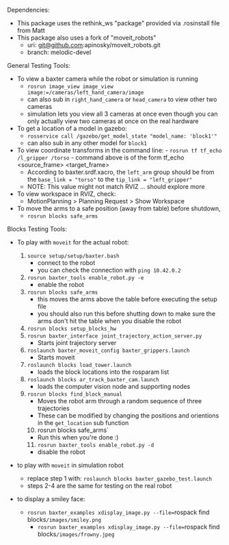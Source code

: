 Dependencies: 
- This package uses the rethink_ws "package" provided via .rosinstall file from Matt
- This package also uses a fork of "moveit_robots" 
	- uri: git@github.com:apinosky/moveit_robots.git
	- branch: melodic-devel

General Testing Tools: 
- To view a baxter camera while the robot or simulation is running 
	- `rosrun image_view image_view image:=/cameras/left_hand_camera/image` 
	- can also sub in `right_hand_camera` or `head_camera` to view other two cameras
	- simulation lets you view all 3 cameras at once even though you can only actually view two cameras at once on the real hardware
- To get a location of a model in gazebo: 
	- `rosservice call /gazebo/get_model_state "model_name: 'block1'"` 
	- can also sub in any other model for `block1`
- To view coordinate transforms in the command line: 
        - `rosrun tf tf_echo /l_gripper /torso`
        - command above is of the form tf_echo <source_frame> <target_frame>
	- According to baxter.srdf.xacro, the `left_arm` group should be from the `base_link = "torso"` to the `tip_link = "left_gripper"`
	- NOTE: This value might not match RVIZ ... should explore more
- To view workspace in RVIZ, check: 
	- MotionPlanning > Planning Request > Show Workspace
- To move the arms to a safe position (away from table) before shutdown, 
	- `rosrun blocks safe_arms`

Blocks Testing Tools:
- To play with `moveit` for the actual robot:
	1. `source setup/setup/baxter.bash`
		- connect to the robot
		- you can check the connection with `ping 10.42.0.2`
	2. `rosrun baxter_tools enable_robot.py -e`
		- enable the robot
	3. `rosrun blocks safe_arms`
		- this moves the arms above the table before executing the setup file
		- you should also run this before shutting down to make sure the arms don't hit the table when you disable the robot
	4. `rosrun blocks setup_blocks_hw` 
	5. `rosrun baxter_interface joint_trajectory_action_server.py` 
		- Starts joint trajectory server
	6. `roslaunch baxter_moveit_config baxter_grippers.launch`
		- Starts moveit
	7. `roslaunch blocks load_tower.launch`
		- loads the block locations into the rosparam list
	8. `roslaunch blocks ar_track_baxter_cam.launch`
		- loads the computer vision node and supporting nodes
	9. `rosrun blocks find_block_manual` 
		- Moves the robot arm through a random sequence of three trajectories 
		- These can be modified by changing the positions and orientions in the `get_location` sub function
        10. rosrun blocks safe_arms`
		- Run this when you're done :)
        11. `rosrun baxter_tools enable_robot.py -d`
		- disable the robot


- to play with `moveit` in simulation robot
	- replace step 1 with: `roslaunch blocks baxter_gazebo_test.launch`
	- steps 2-4 are the same for testing on the real robot

- to display a smiley face: 
	- `rosrun baxter_examples xdisplay_image.py --file=`rospack find blocks`/images/smiley.png`
        - `rosrun baxter_examples xdisplay_image.py --file=`rospack find blocks`/images/frowny.jpeg`

